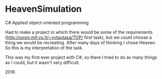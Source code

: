 # HeavenSimulation
C# Applied object-oriented programming

Had to make a project in which there would be some of the requirements (http://uosis.mif.vu.lt/~vytautasa/TOP/ first task), but we could choose a thing we would be recreating. After many days of thinking I chose Heaven. So this is my interpretation of the task.

This was my first ever project with C#, so there I tried to do as many things as I could, but it wasn't very difficult.


2016

